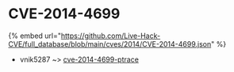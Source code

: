 # CVE-2014-4699
{% embed url="https://github.com/Live-Hack-CVE/full_database/blob/main/cves/2014/CVE-2014-4699.json" %}

* vnik5287 ~> [cve-2014-4699-ptrace](https://www.alice-snow.ru/2014/database/cve-2014-4699/cve-2014-4699-ptrace-vnik5287)